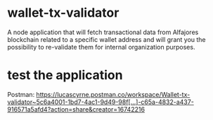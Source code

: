 # wallet-tx-validator
A node application that will fetch transactional data from Alfajores blockchain related to a specific wallet address and will grant you the possibility to re-validate them for internal organization purposes.

# test the application
Postman: https://lucascyrne.postman.co/workspace/Wallet-tx-validator~5c6a4001-1bd7-4ac1-9d49-98f[…]-c65a-4832-a437-916571a5afd4?action=share&creator=16742216 

